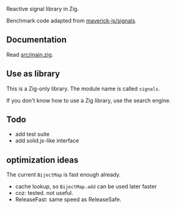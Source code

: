 Reactive signal library in Zig.

Benchmark code adapted from [maverick-js/signals](https://github.com/maverick-js/signals/pull/19/files#diff-ed2047e0fe1c26b6afee97d3b120cc35ee4bc0203bc06be33687736a16ac4a8e).

## Documentation

Read [src/main.zig](src/main.zig).

## Use as library

This is a Zig-only library. The module name is called `signals`.

If you don't know how to use a Zig library, use the search engine.

## Todo

- add test suite
- add solid.js-like interface

## optimization ideas

The current `BijectMap` is fast enough already.

- cache lookup, so `BijectMap.add` can be used later faster
- coz: tested. not useful.
- ReleaseFast: same speed as ReleaseSafe.
